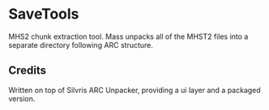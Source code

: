 # SaveTools
 MHS2 chunk extraction tool. Mass unpacks all of the MHST2 files into a separate directory following ARC structure.
 
## Credits
 Written on top of Silvris ARC Unpacker, providing a ui layer and a packaged version.